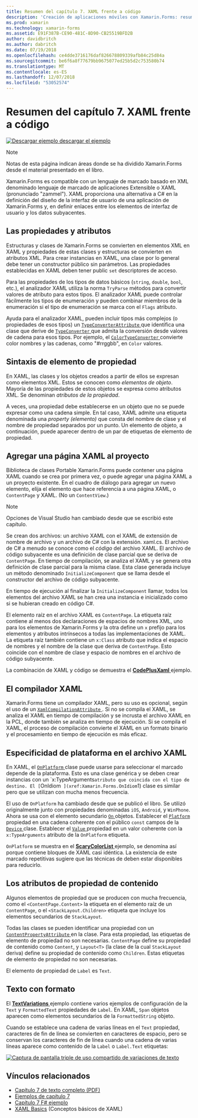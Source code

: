 ```yaml
---
title: Resumen del capítulo 7. XAML frente a código
description: 'Creación de aplicaciones móviles con Xamarin.Forms: resumen del capítulo 7. XAML frente a código'
ms.prod: xamarin
ms.technology: xamarin-forms
ms.assetid: E91F387B-CE90-481C-8D90-CB25519BFD2B
author: davidbritch
ms.author: dabritch
ms.date: 07/19/2018
ms.openlocfilehash: ce4dde3716176daf826678809339afb84c25d84a
ms.sourcegitcommit: be6f6a8f77679bb9675077ed25b5d2c753580b74
ms.translationtype: MT
ms.contentlocale: es-ES
ms.lasthandoff: 12/07/2018
ms.locfileid: "53052574"
---
```

# <a name="summary-of-chapter-7-xaml-vs-code"></a>Resumen del capítulo 7. XAML frente a código

[![Descargar ejemplo](~/media/shared/download.png) descargar el ejemplo](https://github.com/xamarin/xamarin-forms-book-samples/tree/master/Chapter07)

> [!NOTE]
> Notas de esta página indican áreas donde se ha dividido Xamarin.Forms desde el material presentado en el libro.

Xamarin.Forms es compatible con un lenguaje de marcado basado en XML denominado lenguaje de marcado de aplicaciones Extensible o XAML (pronunciado "zammel"). XAML proporciona una alternativa a C# en la definición del diseño de la interfaz de usuario de una aplicación de Xamarin.Forms y, en definir enlaces entre los elementos de interfaz de usuario y los datos subyacentes.

## <a name="properties-and-attributes"></a>Las propiedades y atributos

Estructuras y clases de Xamarin.Forms se convierten en elementos XML en XAML y propiedades de estas clases y estructuras se convierten en atributos XML. Para crear instancias en XAML, una clase por lo general debe tener un constructor público sin parámetros. Las propiedades establecidas en XAML deben tener public `set` descriptores de acceso.

Para las propiedades de los tipos de datos básicos (`string`, `double`, `bool`, etc.), el analizador XAML utiliza la norma `TryParse` métodos para convertir valores de atributo para estos tipos. El analizador XAML puede controlar fácilmente los tipos de enumeración y pueden combinar miembros de la enumeración si el tipo de enumeración se marca con el `Flags` atributo.

Ayuda para el analizador XAML, pueden incluir tipos más complejos (o propiedades de esos tipos) un [ `TypeConverterAttribute` ](xref:Xamarin.Forms.TypeConverterAttribute) que identifica una clase que derive de [ `TypeConverter` ](xref:Xamarin.Forms.TypeConverter) que admita la conversión desde valores de cadena para esos tipos. Por ejemplo, el [ `ColorTypeConverter` ](xref:Xamarin.Forms.ColorTypeConverter) convierte color nombres y las cadenas, como "#rrggbb", en `Color` valores.

## <a name="property-element-syntax"></a>Sintaxis de elemento de propiedad

En XAML, las clases y los objetos creados a partir de ellos se expresan como elementos XML. Estos se conocen como *elementos de objeto*. Mayoría de las propiedades de estos objetos se expresa como atributos XML. Se denominan *atributos de la propiedad*.

A veces, una propiedad debe establecerse en un objeto que no se puede expresar como una cadena simple. En tal caso, XAML admite una etiqueta denominada una *property (elemento)* que consta del nombre de clase y el nombre de propiedad separados por un punto. Un elemento de objeto, a continuación, puede aparecer dentro de un par de etiquetas de elemento de propiedad.

## <a name="adding-a-xaml-page-to-your-project"></a>Agregar una página XAML al proyecto

Biblioteca de clases Portable Xamarin.Forms puede contener una página XAML cuando se crea por primera vez, o puede agregar una página XAML a un proyecto existente. En el cuadro de diálogo para agregar un nuevo elemento, elija el elemento que hace referencia a una página XAML, o `ContentPage` y XAML. (No un `ContentView`.)

> [!NOTE]
> Opciones de Visual Studio han cambiado desde que se escribió este capítulo.

Se crean dos archivos: un archivo XAML con el XAML de extensión de nombre de archivo y un archivo de C# con la extensión. xaml.cs. El archivo de C# a menudo se conoce como el *código* del archivo XAML. El archivo de código subyacente es una definición de clase parcial que se deriva de `ContentPage`. En tiempo de compilación, se analiza el XAML y se genera otra definición de clase parcial para la misma clase. Esta clase generada incluye un método denominado `InitializeComponent` que se llama desde el constructor del archivo de código subyacente.

En tiempo de ejecución al finalizar la `InitializeComponent` llamar, todos los elementos del archivo XAML se han crea una instancia e inicializado como si se hubieran creado en código C#.

El elemento raíz en el archivo XAML es `ContentPage`. La etiqueta raíz contiene al menos dos declaraciones de espacios de nombres XML, uno para los elementos de Xamarin.Forms y la otra define un `x` prefijo para los elementos y atributos intrínsecos a todas las implementaciones de XAML. La etiqueta raíz también contiene un `x:Class` atributo que indica el espacio de nombres y el nombre de la clase que deriva de `ContentPage`. Esto coincide con el nombre de clase y espacio de nombres en el archivo de código subyacente.

La combinación de XAML y código se demuestra el [ **CodePlusXaml** ](https://github.com/xamarin/xamarin-forms-book-samples/tree/master/Chapter07) ejemplo.

## <a name="the-xaml-compiler"></a>El compilador XAML

Xamarin.Forms tiene un compilador XAML, pero su uso es opcional, según el uso de un [ `XamlCompilationAttribute` ](xref:Xamarin.Forms.Xaml.XamlCompilationAttribute). Si no se compila el XAML, se analiza el XAML en tiempo de compilación y se incrusta el archivo XAML en la PCL, donde también se analiza en tiempo de ejecución. Si se compila el XAML, el proceso de compilación convierte el XAML en un formato binario y el procesamiento en tiempo de ejecución es más eficaz.

## <a name="platform-specificity-in-the-xaml-file"></a>Especificidad de plataforma en el archivo XAML

En XAML, el [ `OnPlatform` ](xref:Xamarin.Forms.OnPlatform`1) clase puede usarse para seleccionar el marcado depende de la plataforma. Esto es una clase genérica y se deben crear instancias con un `x:TypeArguments` atributo que coincida con el tipo de destino. El [ `OnIdiom` ](xref:Xamarin.Forms.OnIdiom`1) clase es similar pero que se utilizan con mucha menos frecuencia.

El uso de `OnPlatform` ha cambiado desde que se publicó el libro. Se utilizó originalmente junto con propiedades denominadas `iOS`, `Android`, y `WinPhone`. Ahora se usa con el elemento secundario [ `On` ](xref:Xamarin.Forms.On) objetos. Establecer el [ `Platform` ](xref:Xamarin.Forms.On.Platform) propiedad en una cadena coherente con el público `const` campos de la [ `Device` ](xref:Xamarin.Forms.Device) clase. Establecer el [ `Value` ](xref:Xamarin.Forms.On.Value) propiedad en un valor coherente con la `x:TypeArguments` atributo de la `OnPlatform` etiqueta.

`OnPlatform` se muestra en el [ **ScaryColorList** ](https://github.com/xamarin/xamarin-forms-book-samples/tree/master/Chapter07/ScaryColorList) ejemplo, se denomina así porque contiene bloques de XAML casi idéntica. La existencia de este marcado repetitivas sugiere que las técnicas de deben estar disponibles para reducirlo.

## <a name="the-content-property-attributes"></a>Los atributos de propiedad de contenido

Algunos elementos de propiedad que se producen con mucha frecuencia, como el `<ContentPage.Content>` la etiqueta en el elemento raíz de un `ContentPage`, o el `<StackLayout.Children>` etiqueta que incluye los elementos secundarios de `StackLayout`.

Todas las clases se pueden identificar una propiedad con un [ `ContentPropertyAttribute` ](xref:Xamarin.Forms.ContentPropertyAttribute) en la clase. Para esta propiedad, las etiquetas de elemento de propiedad no son necesarias. `ContentPage` define su propiedad de contenido como `Content`, y `Layout<T>` (la clase de la cual `StackLayout` deriva) define su propiedad de contenido como `Children`. Estas etiquetas de elemento de propiedad no son necesarias.

El elemento de propiedad de `Label` es `Text`.

## <a name="formatted-text"></a>Texto con formato

El [ **TextVariations** ](https://github.com/xamarin/xamarin-forms-book-samples/tree/master/Chapter07/TextVariations) ejemplo contiene varios ejemplos de configuración de la `Text` y `FormattedText` propiedades de `Label`. En XAML, `Span` objetos aparecen como elementos secundarios de la `FormattedString` objeto.

 Cuando se establece una cadena de varias líneas en el `Text` propiedad, caracteres de fin de línea se convierten en caracteres de espacio, pero se conservan los caracteres de fin de línea cuando una cadena de varias líneas aparece como contenido de la `Label` o `Label.Text` etiquetas:

 [![Captura de pantalla triple de uso compartido de variaciones de texto](images/ch07fg03-small.png "variaciones de texto con formato")](images/ch07fg03-large.png#lightbox "variaciones con el formato de texto")

## <a name="related-links"></a>Vínculos relacionados

- [Capítulo 7 de texto completo (PDF)](https://download.xamarin.com/developer/xamarin-forms-book/XamarinFormsBook-Ch07-Apr2016.pdf)
- [Ejemplos de capítulo 7](https://github.com/xamarin/xamarin-forms-book-samples/tree/master/Chapter07)
- [Capítulo 7 F# ejemplo](https://github.com/xamarin/xamarin-forms-book-samples/tree/master/Chapter07/FS/CodePlusXaml)
- [XAML Basics](~/xamarin-forms/xaml/xaml-basics/index.md) (Conceptos básicos de XAML)
